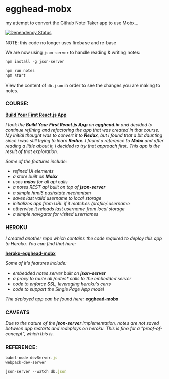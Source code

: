 # egghead-mobx
my attempt to convert the Github Note Taker app to use Mobx...

[![Dependency Status](https://dependencyci.com/github/eswat2/egghead-mobx/badge)](https://dependencyci.com/github/eswat2/egghead-mobx)

NOTE: this code no longer uses firebase and re-base

We are now using `json-server` to handle reading & writing notes:

```javascript
npm install -g json-server

npm run notes
npm start
```

View the content of `db.json` in order to see the changes you are making to notes.

### COURSE:

[**Build Your First React.js App**](https://egghead.io/courses/build-your-first-react-js-application)

_I took the **Build Your First React.js App** on **egghead.io** and decided to continue refining and refactoring the app that was created in that course.  My initial thought was to convert it to **Redux**, but i found that a bit daunting since i was still trying to learn **Redux**.  I found a reference to **Mobx** and after reading a little about it, i decided to try that approach first.  This app is the result of that exploration._

_Some of the features include:_

- _refined UI elements_
- _a store built on **Mobx**_
- _uses **axios** for all api calls_
- _a notes REST api built on top of **json-server**_
- _a simple html5 pushstate mechanism_
- _saves last valid username to local storage_
- _initializes app from URL if it matches /profile/:username_
- _otherwise it reloads last username from local storage_
- _a simple navigator for visited usernames_

### HEROKU

_I created another repo which contains the code required to deploy this app to Heroku.  You can find that here:_

[**heroku-egghead-mobx**](https://github.com/eswat2/heroku-egghead-mobx)

_Some of it's features include:_

- _embedded notes server built on **json-server**_
- _a proxy to route all /notes* calls to the embedded server_
- _code to enforce SSL, leveraging heroku's certs_
- _code to support the Single Page App model_

_The deployed app can be found here:_ [**egghead-mobx**](https://egghead-mobx.herokuapp.com)

### CAVEATS

_Due to the nature of the **json-server** implementation, notes are not saved between app restarts and redeploys on heroku.  This is fine for a "proof-of-concept", which this is._

### REFERENCE:

```javascript
babel-node devServer.js
webpack-dev-server

json-server --watch db.json
```
